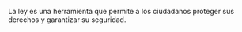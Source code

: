 La ley es una herramienta que permite a los ciudadanos proteger sus derechos y garantizar su seguridad.